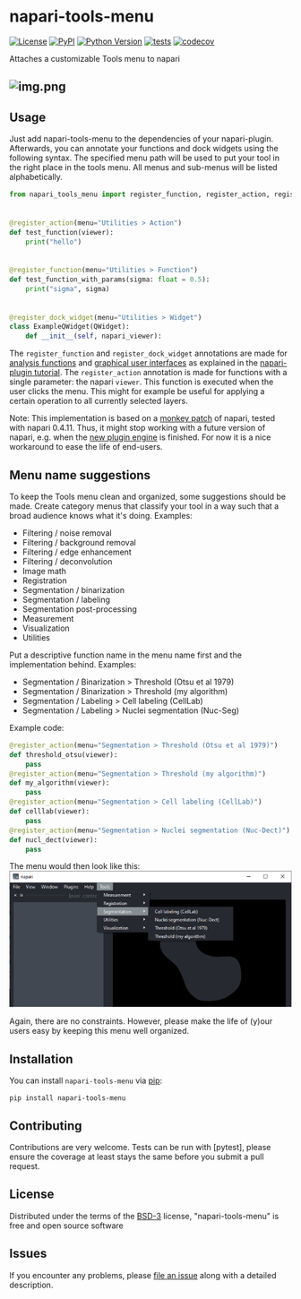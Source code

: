 # napari-tools-menu

[![License](https://img.shields.io/pypi/l/napari-tools-menu.svg?color=green)](https://github.com/haesleinhuepf/napari-tools-menu/raw/master/LICENSE)
[![PyPI](https://img.shields.io/pypi/v/napari-tools-menu.svg?color=green)](https://pypi.org/project/napari-tools-menu)
[![Python Version](https://img.shields.io/pypi/pyversions/napari-tools-menu.svg?color=green)](https://python.org)
[![tests](https://github.com/haesleinhuepf/napari-tools-menu/workflows/tests/badge.svg)](https://github.com/haesleinhuepf/napari-tools-menu/actions)
[![codecov](https://codecov.io/gh/haesleinhuepf/napari-tools-menu/branch/master/graph/badge.svg)](https://codecov.io/gh/haesleinhuepf/napari-tools-menu)

Attaches a customizable Tools menu to napari

![img.png](https://github.com/haesleinhuepf/napari-tools-menu/raw/main/images/screencast.gif)
----------------------------------

## Usage

Just add napari-tools-menu to the dependencies of your napari-plugin. Afterwards, you can annotate your functions and dock widgets using the following syntax.
The specified menu path will be used to put your tool in the right place in the tools menu. 
All menus and sub-menus will be listed alphabetically.

```python
from napari_tools_menu import register_function, register_action, register_dock_widget


@register_action(menu="Utilities > Action")
def test_function(viewer):
    print("hello")


@register_function(menu="Utilities > Function")
def test_function_with_params(sigma: float = 0.5):
    print("sigma", sigma)


@register_dock_widget(menu="Utilities > Widget")
class ExampleQWidget(QWidget):
    def __init__(self, napari_viewer):
```

The `register_function` and `register_dock_widget` annotations are made for [analysis functions](https://napari.org/plugins/stable/hook_specifications.html#analysis-hooks) and [graphical user interfaces](https://napari.org/plugins/stable/hook_specifications.html#gui-hooks) as explained in the [napari-plugin tutorial](https://napari.org/plugins/stable/for_plugin_developers.html).
The `register_action` annotation is made for functions with a single parameter: the napari `viewer`. This function is executed when the user clicks the menu. This might for example be useful for applying a certain operation to all currently selected layers.

Note: This implementation is based on a [monkey patch](https://en.wikipedia.org/wiki/Monkey_patch) of napari, tested with napari 0.4.11. 
Thus, it might stop working with a future version of napari, e.g. when the [new plugin engine](https://github.com/napari/napari/issues/3115) is finished.
 For now it is a nice workaround to ease the life of end-users.

## Menu name suggestions

To keep the Tools menu clean and organized, some suggestions should be made.
Create category menus that classify your tool in a way such that a broad audience knows what it's doing. Examples:

  * Filtering / noise removal
  * Filtering / background removal
  * Filtering / edge enhancement
  * Filtering / deconvolution  
  * Image math  
  * Registration
  * Segmentation / binarization
  * Segmentation / labeling
  * Segmentation post-processing
  * Measurement
  * Visualization
  * Utilities  

Put a descriptive function name in the menu name first and the implementation behind. Examples:

  * Segmentation / Binarization > Threshold (Otsu et al 1979)
  * Segmentation / Binarization > Threshold (my algorithm)
  * Segmentation / Labeling > Cell labeling (CellLab)
  * Segmentation / Labeling > Nuclei segmentation (Nuc-Seg)

Example code:
```python
@register_action(menu="Segmentation > Threshold (Otsu et al 1979)")
def threshold_otsu(viewer):
    pass
@register_action(menu="Segmentation > Threshold (my algorithm)")
def my_algorithm(viewer):
    pass
@register_action(menu="Segmentation > Cell labeling (CellLab)")
def celllab(viewer):
    pass
@register_action(menu="Segmentation > Nuclei segmentation (Nuc-Dect)")
def nucl_dect(viewer):
    pass
```

The menu would then look like this:
![img.png](https://github.com/haesleinhuepf/napari-tools-menu/raw/main/images/screenshot.png)

Again, there are no constraints. However, please make the life of (y)our users easy by keeping this menu well organized.

## Installation

You can install `napari-tools-menu` via [pip]:

    pip install napari-tools-menu

## Contributing

Contributions are very welcome. Tests can be run with [pytest], please ensure
the coverage at least stays the same before you submit a pull request.

## License

Distributed under the terms of the [BSD-3] license,
"napari-tools-menu" is free and open source software

## Issues

If you encounter any problems, please [file an issue] along with a detailed description.

[napari]: https://github.com/napari/napari
[Cookiecutter]: https://github.com/audreyr/cookiecutter
[@napari]: https://github.com/napari
[MIT]: http://opensource.org/licenses/MIT
[BSD-3]: http://opensource.org/licenses/BSD-3-Clause
[GNU GPL v3.0]: http://www.gnu.org/licenses/gpl-3.0.txt
[GNU LGPL v3.0]: http://www.gnu.org/licenses/lgpl-3.0.txt
[Apache Software License 2.0]: http://www.apache.org/licenses/LICENSE-2.0
[Mozilla Public License 2.0]: https://www.mozilla.org/media/MPL/2.0/index.txt
[cookiecutter-napari-plugin]: https://github.com/napari/cookiecutter-napari-plugin

[file an issue]: https://github.com/haesleinhuepf/napari-tools-menu/issues

[napari]: https://github.com/napari/napari
[tox]: https://tox.readthedocs.io/en/latest/
[pip]: https://pypi.org/project/pip/
[PyPI]: https://pypi.org/
